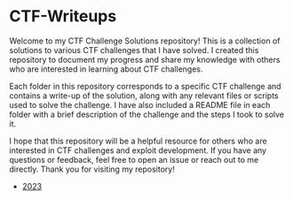 # CTF-Writeups
Welcome to my CTF Challenge Solutions repository! This is a collection of solutions to various CTF challenges that I have solved. I created this repository to document my progress and share my knowledge with others who are interested in learning about CTF challenges.

Each folder in this repository corresponds to a specific CTF challenge and contains a write-up of the solution, along with any relevant files or scripts used to solve the challenge. I have also included a README file in each folder with a brief description of the challenge and the steps I took to solve it.

I hope that this repository will be a helpful resource for others who are interested in CTF challenges and exploit development. If you have any questions or feedback, feel free to open an issue or reach out to me directly. Thank you for visiting my repository!
- [2023](./2023)
